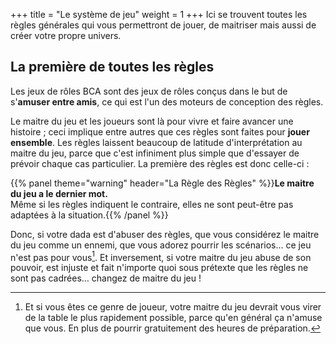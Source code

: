 +++
title = "Le système de jeu"
weight = 1
+++
Ici se trouvent toutes les règles générales qui vous permettront de jouer, de maitriser mais aussi de créer votre propre univers.

## La première de toutes les règles

Les jeux de rôles BCA sont des jeux de rôles conçus dans le but de s'**amuser entre amis**, ce qui est l'un des moteurs de conception des règles.

Le maitre du jeu et les joueurs sont là pour vivre et faire avancer une histoire ; ceci implique entre autres que ces règles sont faites pour **jouer ensemble**. Les règles laissent beaucoup de latitude d'interprétation au maitre du jeu, parce que c'est infiniment plus simple que d'essayer de prévoir chaque cas particulier. La première des règles est donc celle-ci :

{{% panel theme="warning" header="La Règle des Règles" %}}**Le maitre du jeu a le dernier mot.**  
Même si les règles indiquent le contraire, elles ne sont peut-être pas adaptées à la situation.{{% /panel %}}

Donc, si votre dada est d'abuser des règles, que vous considérez le maitre du jeu comme un ennemi, que vous adorez pourrir les scénarios… ce jeu n'est pas pour vous[^mj]. Et inversement, si votre maitre du jeu abuse de son pouvoir, est injuste et fait n'importe quoi sous prétexte que les règles ne sont pas cadrées… changez de maitre du jeu !

[^mj]: Et si vous êtes ce genre de joueur, votre maitre du jeu devrait vous virer de la table le plus rapidement possible, parce qu'en général ça n'amuse que vous. En plus de pourrir gratuitement des heures de préparation.
